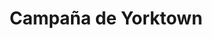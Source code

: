 ﻿---
title: "Campaña de Yorktown"
permalink: periodes_673.html
layout: periode
dataInici: 1781-06
dataFi: 1781-10
sidebar: periodes
pares:
  - id: 608
    title: "Invasión Británica de las colonias del Sur"
    dataInici: "(1778-04-19)"
    dataFi: "(1781-10-19)"

fills:
  - id: 720
    title: "Batalla del Cabo Henry"
    dataInici: "(1781-05-16)"

  - id: 721
    title: "Batalla de la Bahía de Chesapeake"
    dataInici: "(1781-09-05)"

jocsPrincipals:
  - title: "York Town"
    bggId: 6052
    dataInici: 
    dataFi: 

jocsEscenaris:
jocsEpoca:
  - title: "1776"
    bggId: 3312
    escenari: "The Yorktown Campaign"

jocsEpocaEscenaris:
---
